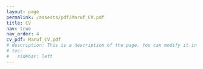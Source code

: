 ```yaml
---
layout: page
permalink: /assests/pdf/Maruf_CV.pdf
title: CV
nav: true
nav_order: 4
cv_pdf: Maruf_CV.pdf
# description: This is a description of the page. You can modify it in '_pages/cv.md'. You can also change or remove the top pdf download button.
# toc:
#   sidebar: left
---
```

